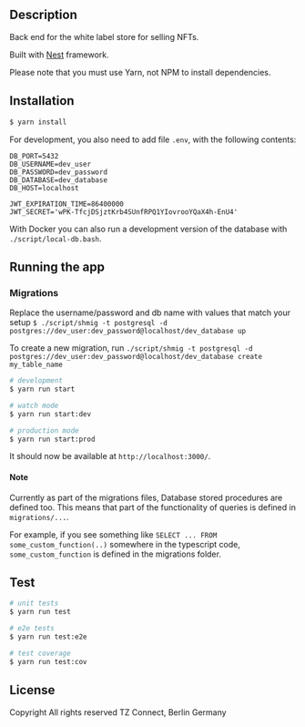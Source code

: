 ## Description

Back end for the white label store for selling NFTs.

Built with [Nest](https://github.com/nestjs/nest) framework.

Please note that you must use Yarn, not NPM to install dependencies.

## Installation

```bash
$ yarn install
```

For development, you also need to add file `.env`, with the following contents:

```
DB_PORT=5432
DB_USERNAME=dev_user
DB_PASSWORD=dev_password
DB_DATABASE=dev_database
DB_HOST=localhost

JWT_EXPIRATION_TIME=86400000
JWT_SECRET='wPK-TfcjDSjztKrb4SUnfRPQ1YIovrooYQaX4h-EnU4'
```

With Docker you can also run a development version of the database with `./script/local-db.bash`.

## Running the app

### Migrations

Replace the username/password and db name with values that match your setup
`$ ./script/shmig -t postgresql -d postgres://dev_user:dev_password@localhost/dev_database up`

To create a new migration, run `./script/shmig -t postgresql -d postgres://dev_user:dev_password@localhost/dev_database create my_table_name`

```bash
# development
$ yarn run start

# watch mode
$ yarn run start:dev

# production mode
$ yarn run start:prod
```

It should now be available at `http://localhost:3000/`.


#### Note

Currently as part of the migrations files, Database stored procedures are
defined too. This means that part of the functionality of queries is defined
in `migrations/...`.

For example, if you see something like `SELECT ... FROM some_custom_function(..)`
somewhere in the typescript code, `some_custom_function` is defined in the migrations folder.

## Test

```bash
# unit tests
$ yarn run test

# e2e tests
$ yarn run test:e2e

# test coverage
$ yarn run test:cov
```

## License

Copyright All rights reserved TZ Connect, Berlin Germany
